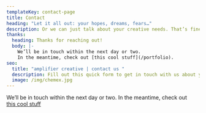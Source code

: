 ```yaml
---
templateKey: contact-page
title: Contact
heading: "Let it all out: your hopes, dreams, fears…"
description: Or we can just talk about your creative needs. That’s fine, too.
thanks:
  heading: Thanks for reaching out!
  body: |-
    We’ll be in touch within the next day or two. 
    In the meantime, check out [this cool stuff](/portfolio).
seo:
  title: "amplifier creative | contact us "
  description: Fill out this quick form to get in touch with us about your creative needs.
  image: /img/chemex.jpg
---
```


We’ll be in touch within the next day or two. In the meantime, check out [this cool stuff](/projects)
